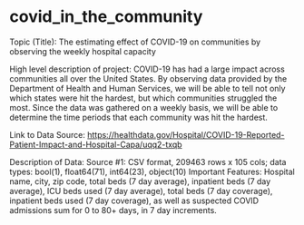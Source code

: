 # covid_in_the_community
Topic (Title):
The estimating effect of COVID-19 on communities by observing the weekly hospital capacity

High level description of project: 
COVID-19 has had a large impact across communities all over the United States. By observing data provided by the Department of Health and Human Services, we will be able to tell not only which states were hit the hardest, but which communities struggled the most. Since the data was gathered on a weekly basis, we will be able to determine the time periods that each community was hit the hardest.

Link to Data Source: 
https://healthdata.gov/Hospital/COVID-19-Reported-Patient-Impact-and-Hospital-Capa/uqq2-txqb

Description of Data:
Source #1: CSV format, 209463 rows x 105 cols; data types: bool(1), float64(71), int64(23), object(10)
Important Features: Hospital name, city, zip code, total beds (7 day average), inpatient beds (7 day average), ICU beds used (7 day average), total beds (7 day coverage), inpatient beds used (7 day coverage), as well as suspected COVID admissions sum for 0 to 80+ days, in 7 day increments.
